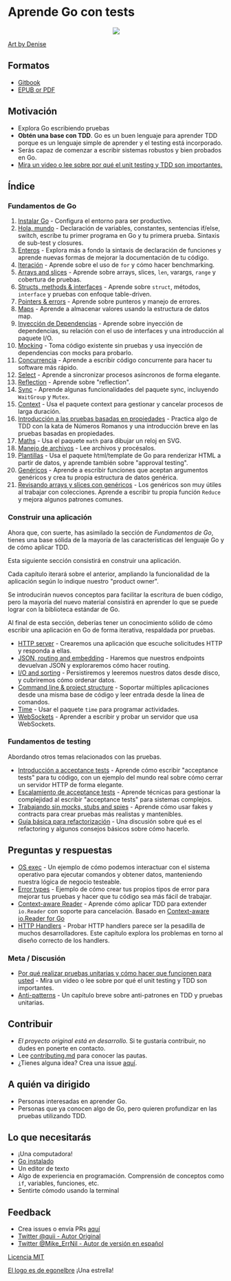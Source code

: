 # Aprende Go con tests

<p align="center">
  <img src="red-green-blue-gophers-smaller.png" />
</p>

[Art by Denise](https://twitter.com/deniseyu21)

## Formatos

- [Gitbook](https://michaelcardoza.gitbook.io/aprende-go-con-tests)
- [EPUB or PDF](https://github.com/michaelcardoza/learn-go-with-tests/releases)

## Motivación

* Explora Go escribiendo pruebas
* **Obtén una base con TDD**. Go es un buen lenguaje para aprender TDD porque es un lenguaje simple de aprender y el testing está incorporado.
* Serás capaz de comenzar a escribir sistemas robustos y bien probados en Go.
* [Mira un video o lee sobre por qué el unit testing y TDD son importantes.](why.md)

## Índice

### Fundamentos de Go

1. [Instalar Go](install-go.md) - Configura el entorno para ser productivo.
2. [Hola, mundo](hello-world.md) - Declaración de variables, constantes, sentencias if/else, switch, escribe tu primer programa en Go y tu primera prueba. Sintaxis de sub-test y closures.
3. [Enteros](integers.md) - Explora más a fondo la sintaxis de declaración de funciones y aprende nuevas formas de mejorar la documentación de tu código.
4. [Iteración](iteration.md) - Aprende sobre el uso de `for` y cómo hacer benchmarking.
5. [Arrays and slices](arrays-and-slices.md) - Aprende sobre arrays, slices, `len`, varargs, `range` y cobertura de pruebas.
6. [Structs, methods & interfaces](structs-methods-and-interfaces.md) - Aprende sobre `struct`, métodos, `interface` y pruebas con enfoque table-driven.
7. [Pointers & errors](pointers-and-errors.md) - Aprende sobre punteros y manejo de errores.
8. [Maps](maps.md) - Aprende a almacenar valores usando la estructura de datos map.
9. [Inyección de Dependencias](dependency-injection.md) - Aprende sobre inyección de dependencias, su relación con el uso de interfaces y una introducción al paquete I/O.
10. [Mocking](mocking.md) - Toma código existente sin pruebas y usa inyección de dependencias con mocks para probarlo.
11. [Concurrencia](concurrency.md) - Aprende a escribir código concurrente para hacer tu software más rápido.
12. [Select](select.md) - Aprende a sincronizar procesos asíncronos de forma elegante.
13. [Reflection](reflection.md) - Aprende sobre "reflection".
14. [Sync](sync.md) - Aprende algunas funcionalidades del paquete sync, incluyendo `WaitGroup` y `Mutex`.
15. [Context](context.md) - Usa el paquete context para gestionar y cancelar procesos de larga duración.
16. [Introducción a las pruebas basadas en propiedades](roman-numerals.md) - Practica algo de TDD con la kata de Números Romanos y una introducción breve en las pruebas basadas en propiedades.
17. [Maths](math.md) - Usa el paquete `math` para dibujar un reloj en SVG.
18. [Manejo de archivos](reading-files.md) - Lee archivos y procésalos.
19. [Plantillas](html-templates.md) - Usa el paquete html/template de Go para renderizar HTML a partir de datos, y aprende también sobre "approval testing".
20. [Genéricos](generics.md) - Aprende a escribir funciones que aceptan argumentos genéricos y crea tu propia estructura de datos genérica.
21. [Revisando arrays y slices con genéricos](revisiting-arrays-and-slices-with-generics.md) - Los genéricos son muy útiles al trabajar con colecciones. Aprende a escribir tu propia función `Reduce` y mejora algunos patrones comunes.

### Construir una aplicación

Ahora que, con suerte, has asimilado la sección de _Fundamentos de Go_, tienes una base sólida de la mayoría de las características del lenguaje Go y de cómo aplicar TDD.

Esta siguiente sección consistirá en construir una aplicación.

Cada capítulo iterará sobre el anterior, ampliando la funcionalidad de la aplicación según lo indique nuestro "product owner".

Se introducirán nuevos conceptos para facilitar la escritura de buen código, pero la mayoría del nuevo material consistirá en aprender lo que se puede lograr con la biblioteca estándar de Go.

Al final de esta sección, deberías tener un conocimiento sólido de cómo escribir una aplicación en Go de forma iterativa, respaldada por pruebas.

* [HTTP server](http-server.md) - Crearemos una aplicación que escuche solicitudes HTTP y responda a ellas.
* [JSON, routing and embedding](json.md) - Haremos que nuestros endpoints devuelvan JSON y exploraremos cómo hacer routing.
* [I/O and sorting](io.md) - Persistiremos y leeremos nuestros datos desde disco, y cubriremos cómo ordenar datos.
* [Command line & project structure](command-line.md) - Soportar múltiples aplicaciones desde una misma base de código y leer entrada desde la línea de comandos.
* [Time](time.md) - Usar el paquete `time` para programar actividades.
* [WebSockets](websockets.md) - Aprender a escribir y probar un servidor que usa WebSockets.

### Fundamentos de testing

Abordando otros temas relacionados con las pruebas.

* [Introducción a acceptance tests](intro-to-acceptance-tests.md) - Aprende cómo escribir "acceptance tests" para tu código, con un ejemplo del mundo real sobre cómo cerrar un servidor HTTP de forma elegante.
* [Escalamiento de acceptance tests](scaling-acceptance-tests.md) - Aprende técnicas para gestionar la complejidad al escribir "acceptance tests" para sistemas complejos.
* [Trabajando sin mocks, stubs and spies](working-without-mocks.md) - Aprende cómo usar fakes y contracts para crear pruebas más realistas y mantenibles.
* [Guía básica para refactorización](refactoring-checklist.md) - Una discusión sobre qué es el refactoring y algunos consejos básicos sobre cómo hacerlo.

## Preguntas y respuestas

* [OS exec](os-exec.md) - Un ejemplo de cómo podemos interactuar con el sistema operativo para ejecutar comandos y obtener datos, manteniendo nuestra lógica de negocio testeable.
* [Error types](error-types.md) - Ejemplo de cómo crear tus propios tipos de error para mejorar tus pruebas y hacer que tu código sea más fácil de trabajar.
* [Context-aware Reader](context-aware-reader.md) - Aprende cómo aplicar TDD para extender `io.Reader` con soporte para cancelación. Basado en [Context-aware io.Reader for Go](https://pace.dev/blog/2020/02/03/context-aware-ioreader-for-golang-by-mat-ryer)
* [HTTP Handlers](http-handlers-revisited.md) - Probar HTTP handlers parece ser la pesadilla de muchos desarrolladores. Este capítulo explora los problemas en torno al diseño correcto de los handlers.

### Meta / Discusión

* [Por qué realizar pruebas unitarias y cómo hacer que funcionen para usted](why.md) - Mira un video o lee sobre por qué el unit testing y TDD son importantes.
* [Anti-patterns](anti-patterns.md) - Un capítulo breve sobre anti-patrones en TDD y pruebas unitarias.

## Contribuir

* _El proyecto original está en desarrollo._ Si te gustaría contribuir, no dudes en ponerte en contacto.
* Lee [contributing.md](https://github.com/quii/learn-go-with-tests/tree/842f4f24d1f1c20ba3bb23cbc376c7ca6f7ca79a/contributing.md) para conocer las pautas.
* ¿Tienes alguna idea? Crea una issue [aquí](https://github.com/quii/learn-go-with-tests).

## A quién va dirigido

* Personas interesadas en aprender Go.
* Personas que ya conocen algo de Go, pero quieren profundizar en las pruebas utilizando TDD.

## Lo que necesitarás

* ¡Una computadora!
* [Go instalado](https://golang.org/)
* Un editor de texto
* Algo de experiencia en programación. Comprensión de conceptos como `if`, variables, funciones, etc.
* Sentirte cómodo usando la terminal

## Feedback

* Crea issues o envía PRs [aquí](https://github.com/michaelcardoza/aprende-go-con-tests)
* [Twitter @quii - Autor Original](https://twitter.com/quii)
* [Twitter @Mike_ErrNil - Autor de versión en español](https://twitter.com/Mike_ErrNil)

[Licencia MIT](LICENSE.md)

[El logo es de egonelbre](https://github.com/egonelbre) ¡Una estrella!
